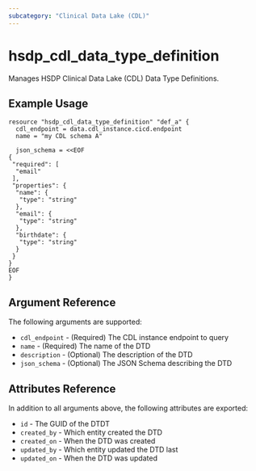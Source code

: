```yaml
---
subcategory: "Clinical Data Lake (CDL)"
---
```


# hsdp_cdl_data_type_definition

Manages HSDP Clinical Data Lake (CDL) Data Type Definitions.

## Example Usage

```hcl
resource "hsdp_cdl_data_type_definition" "def_a" {
  cdl_endpoint = data.cdl_instance.cicd.endpoint
  name = "my CDL schema A"
  
  json_schema = <<EOF
{
 "required": [
  "email"
 ],
 "properties": {
  "name": {
   "type": "string"
  },
  "email": {
   "type": "string"
  },
  "birthdate": {
   "type": "string"
  }
 }
}
EOF
}
```

## Argument Reference

The following arguments are supported:

* `cdl_endpoint` - (Required) The CDL instance endpoint to query
* `name` - (Required) The name of the DTD
* `description` - (Optional) The description of the DTD
* `json_schema` - (Optional) The JSON Schema describing the DTD

## Attributes Reference

In addition to all arguments above, the following attributes are exported:

* `id` - The GUID of the DTDT
* `created_by` - Which entity created the DTD
* `created_on` - When the DTD was created
* `updated_by` - Which entity updated the DTD last
* `updated_on` - When the DTD was updated
